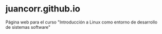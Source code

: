 # juancorr.github.io
Página web para el curso "Introducción a Linux como entorno de desarrollo de sistemas software"
